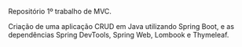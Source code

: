 Repositório 1º trabalho de MVC.

Criação de uma aplicação CRUD em Java utilizando Spring Boot, e as dependências Spring DevTools, Spring Web, Lombook e Thymeleaf.
